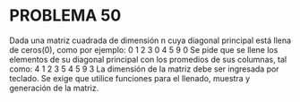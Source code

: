 # PROBLEMA 50

Dada una matriz cuadrada de dimensión n cuya diagonal principal está llena de ceros(0), como 
por ejemplo: 
 0 1 2 
 3 0 4 
 5 9 0 
Se pide que se llene los elementos de su diagonal principal con los promedios de sus 
columnas, tal como: 
 4 1 2 
 3 5 4 
 5 9 3 
La dimensión de la matriz debe ser ingresada por teclado. Se exige que utilice funciones para el 
llenado, muestra y generación de la matriz.